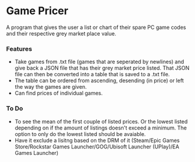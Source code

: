 # Game Pricer
A program that gives the user a list or chart of their spare PC game codes and their respective grey market place value.

### Features
- Take games from .txt file (games that are seperated by newlines) and give back a JSON file that has their grey market price listed. That JSON file can then be converted into a table that is saved to a .txt file.
- The table can be ordered from ascending, desending (in price) or left the way the games are given.
- Can find prices of individual games.

### To Do
- To see the mean of the first couple of listed prices. Or the lowest listed depending on if the amount of listings doesn't exceed a minimum. The option to only do the lowest listed should be avaiable.
- Have it exclude a lisitng based on the DRM of it (Steam/Epic Games Store/Rockstar Games Launcher/GOG/Ubisoft Launcher (UPlay)/EA Games Launcher)
